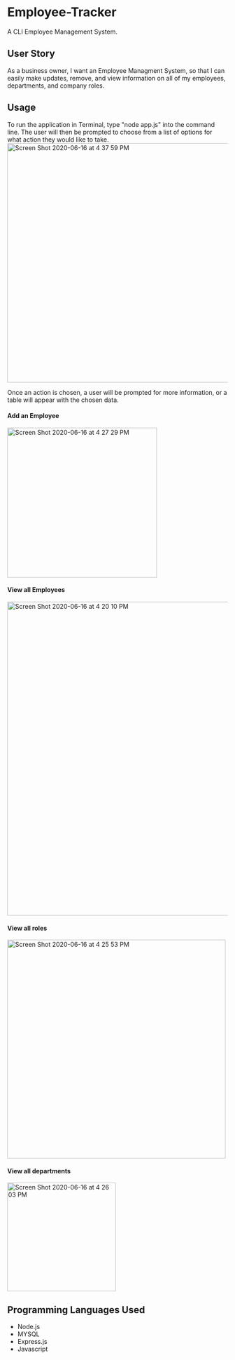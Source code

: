 # Employee-Tracker

A CLI Employee Management System.

## User Story 

As a business owner, I want an Employee Managment System, so that I can easily make updates, remove, and view information on all of my employees, departments, and company roles.

## Usage 

To run the application in Terminal, type "node app.js" into the command line.
The user will then be prompted to choose from a list of options for what action they would like to take.
<img width="546" alt="Screen Shot 2020-06-16 at 4 37 59 PM" src="https://user-images.githubusercontent.com/57512014/84838783-25d5c580-aff0-11ea-8d36-d99a6ce958b6.png">

Once an action is chosen, a user will be prompted for more information, or a table will appear with the chosen data.

#### Add an Employee

<img width="342" alt="Screen Shot 2020-06-16 at 4 27 29 PM" src="https://user-images.githubusercontent.com/57512014/84838840-51f14680-aff0-11ea-8415-df31b96dae1d.png">

#### View all Employees 

<img width="716" alt="Screen Shot 2020-06-16 at 4 20 10 PM" src="https://user-images.githubusercontent.com/57512014/84839020-d47a0600-aff0-11ea-8678-527f0f89bd9d.png">

#### View all roles 

<img width
="499" alt="Screen Shot 2020-06-16 at 4 25 53 PM" src="https://user-images.githubusercontent.com/57512014/84839101-0d19df80-aff1-11ea-8221-706092fcafe3.png">

#### View all departments 

<img width="248" alt="Screen Shot 2020-06-16 at 4 26 03 PM" src="https://user-images.githubusercontent.com/57512014/84839224-66820e80-aff1-11ea-911e-23ecb13bd91c.png">

## Programming Languages Used 

* Node.js 
* MYSQL
* Express.js
* Javascript

